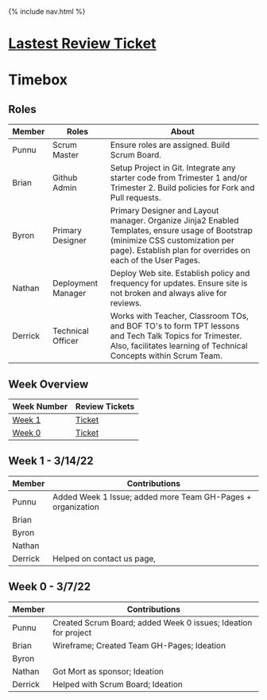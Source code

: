{% include nav.html %}

# [Lastest Review Ticket](https://github.com/PunarvasuS/PopcornCritics/issues/19)

# Timebox

## Roles 

| Member | Roles  | About | 
| ------ | ------------- | -------------------------------------------------------------|
| Punnu | Scrum Master | Ensure roles are assigned. Build Scrum Board. |
| Brian | Github Admin | Setup Project in Git. Integrate any starter code from Trimester 1 and/or Trimester 2. Build policies for Fork and Pull requests. |
| Byron | Primary Designer | Primary Designer and Layout manager. Organize Jinja2 Enabled Templates, ensure usage of Bootstrap (minimize CSS customization per page). Establish plan for overrides on each of the User Pages. |
| Nathan | Deployment  Manager | Deploy Web site. Establish policy and frequency for updates. Ensure site is not broken and always alive for reviews. |
| Derrick | Technical Officer | Works with Teacher, Classroom TOs, and BOF TO's to form TPT lessons and Tech Talk Topics for Trimester. Also, facilitates learning of Technical Concepts within Scrum Team.|

## Week Overview

| Week Number | Review Tickets
| ------------- | ---------- |
| [Week 1](#Week-1---31422) | [Ticket](https://github.com/PunarvasuS/PopcornCritics/issues/19) |
| [Week 0](#Week-0---3722) | [Ticket](https://github.com/PunarvasuS/PopcornCritics/issues/10)  |

## Week 1 - 3/14/22

| Member | Contributions | 
|  ----- | -------------------------------------------------------------|
| Punnu | Added Week 1 Issue; added more Team GH-Pages + organization |
| Brian |  |
| Byron |  |
| Nathan |  |
| Derrick | Helped on contact us page, |

## Week 0 - 3/7/22

| Member | Contributions | 
|  ----- | -------------------------------------------------------------|
| Punnu | Created Scrum Board; added Week 0 issues; Ideation for project |
| Brian | Wireframe; Created Team GH-Pages; Ideation |
| Byron |  |
| Nathan | Got Mort as sponsor; Ideation |
| Derrick | Helped with Scrum Board; Ideation |
